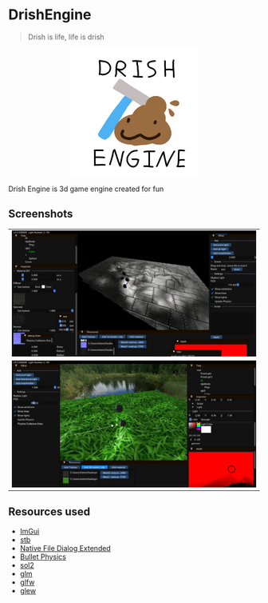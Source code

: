# DrishEngine

>Drish is life, life is drish
<p align="center">
  <img src="images/logo.png" width="256" >
</p>

Drish Engine is 3d game engine created for fun

## Screenshots
<table>
  <tr><td><img src="images/screenshot_1.png" alt="screenshot" /></td></tr>
  <tr><td><img src="images/screenshot_2.png" alt="screenshot" /></td></tr>
</table>

## Resources used
- [ImGui](https://github.com/ocornut/imgui)
- [stb](https://github.com/nothings/)
- [Native File Dialog Extended](https://github.com/btzy/nativefiledialog-extended)
- [Bullet Physics](https://github.com/bulletphysics/bullet3)
- [sol2](https://github.com/ThePhD/sol2)
- [glm](https://github.com/g-truc/glm)
- [glfw](https://github.com/glfw/glfw)
- [glew](https://github.com/nigels-com/glew)

